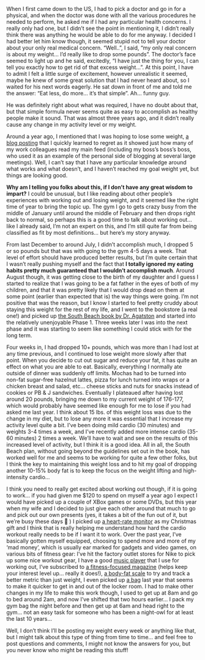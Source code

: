 When I first came down to the US, I had to pick a doctor and go in for a physical, and when the doctor was done with all the various procedures he needed to perform, he asked me if I had any particular health concerns. I really only had one, but I didn&#8217;t see the point in mentioning it, I didn&#8217;t really think there was anything he would be able to do for me anyway. I decided I had better let him know though, it seemed stupid not to tell your doctor about your only real medical concern. &#8220;Well..&#8221;, I said, &#8220;my only real concern is about my weight&#8230; I&#8217;d really like to drop some pounds&#8221;. The doctor&#8217;s face seemed to light up and he said, excitedly, &#8220;I have just the thing for you, I can tell you exactly how to get rid of that excess weight&#8230;&#8221;. At this point, I have to admit I felt a little surge of excitement, however unrealistic it seemed, maybe he knew of some great solution that I had never heard about, so I waited for his next words eagerly. He sat down in front of me and told me the answer: &#8220;Eat less, do more&#8230; it&#8217;s that simple&#8221;. Ah&#8230; funny guy.

He was definitely right about what was required, I have no doubt about that, but that simple formula never seems quite as easy to accomplish as healthy people make it sound. That was almost three years ago, and it didn&#8217;t really cause any change in my activity level or my weight.

Around a year ago, I mentioned that I was hoping to lose some weight, <a href="http://blogs.duncanmackenzie.net/duncanma/archive/2004/01/07/351.aspx" target="_blank" class="broken_link">a blog posting</a> that I quickly learned to regret as it showed just how many of my work colleagues read my main feed (including my boss&#8217;s boss&#8217;s boss, who used it as an example of the personal side of blogging at several large meetings). Well, I can&#8217;t say that I have any particular knowledge around what works and what doesn&#8217;t, and I haven&#8217;t reached my goal weight yet, but things are looking good.

**Why am I telling you folks about this, if I don&#8217;t have any great wisdom to impart?** I could be unusual, but I like reading about other people&#8217;s experiences with working out and losing weight, and it seemed like the right time of year to bring the topic up. The gym I go to gets crazy busy from the middle of January until around the middle of February and then drops right back to normal, so perhaps this is a good time to talk about working out&#8230; like I already said, I&#8217;m not an expert on this, and I&#8217;m still quite far from being classified as fit by most definitions&#8230; but here&#8217;s my story anyway.

From last December to around July, I didn&#8217;t accomplish much, I dropped 5 or so pounds but that was with going to the gym 4-5 days a week. That level of effort should have produced better results, but I&#8217;m quite certain that I wasn&#8217;t really pushing myself and the fact that **I totally ignored my eating habits pretty much guaranteed that I wouldn&#8217;t accomplish much**. Around August though, it was getting close to the birth of my daughter and I guess I started to realize that I was going to be a fat father in the eyes of both of my children, and that it was pretty likely that I would drop dead on them at some point (earlier than expected that is) the way things were going. I&#8217;m not positive that was the reason, but I know I started to feel pretty cruddy about staying this weight for the rest of my life, and I went to the bookstore (a real one!) and picked up <a href="http://www.amazon.com/exec/obidos/ASIN/1579546463/duncanmackenz-20?creative=327641&camp=14573&link_code=as1" target="_blank">the South Beach book by Dr. Agatston</a> and started into the relatively unenjoyable Phase 1. Three weeks later I was into the next phase and it was starting to seem like something I could stick with for the long term.

Four weeks in, I had dropped 10+ pounds, which was more than I had lost at any time previous, and I continued to lose weight more slowly after that point. When you decide to cut out sugar and reduce your fat, it has quite an effect on what you are able to eat. Basically, everything I normally ate outside of dinner was suddenly off limits. Mochas had to be turned into non-fat sugar-free hazelnut lattes, pizza for lunch turned into wraps or a chicken breast and salad, etc&#8230; cheese sticks and nuts for snacks instead of cookies or PB & J sandwiches. Eventually I plateaued after having lost around 20 pounds, bringing me down to my current weight of 176-177, which would probably have seemed like enough for me to lose if you had asked me last year. I think about 15 lbs. of this weight loss was due to the change in my diet, but to lose any more it was essential that I increase my activity level quite a bit. I&#8217;ve been doing mild cardio (30 minutes) and weights 3-4 times a week, and I&#8217;ve recently added more intense cardio (35-60 minutes) 2 times a week. We&#8217;ll have to wait and see on the results of this increased level of activity, but I think it is a good idea. All in all, the South Beach plan, without going beyond the guidelines set out in the book, has worked well for me and seems to be working for quite a few other folks, but I think the key to maintaining this weight loss and to hit my goal of dropping another 10-15% body fat is to keep the focus on the weight lifting and high-intensity cardio&#8230; 

I think you need to really get excited about working out though, if it is going to work&#8230; if you had given me $120 to spend on myself a year ago I expect I would have picked up a couple of XBox games or some DVDs, but this year when my wife and I decided to just give each other around that much to go and pick out our own presents (yes, it takes a bit of the fun out of it, but we&#8217;re busy these days 🙂 ) I picked up <a href="http://www.amazon.com/exec/obidos/ASIN/B0000DC3IW/duncanmackenz-20?creative=327641&camp=14573&link_code=as1" target="_blank">a heart-rate monitor</a> as my Christmas gift and I think that is really helping me understand how hard the cardio workout really needs to be if I want it to work. Over the past year, I&#8217;ve basically gotten myself equipped, choosing to spend more and more of my &#8216;mad money&#8217;, which is usually ear marked for gadgets and video games, on various bits of fitness gear: I&#8217;ve hit the factory outlet stores for Nike to pick up some nice workout gear, I have a good <a href="http://www.amazon.com/exec/obidos/ASIN/B0000AQIFY/duncanmackenz-20?creative=327641&camp=14573&link_code=as1" target="_blank">music player</a> that I use for working out, I&#8217;ve subscribed to <a href="http://www.amazon.com/exec/obidos/ASIN/B00005N7RD/duncanmackenz-20?dev-t=mason-wrapper%26camp=2025%26link_code=xm2" target="_blank">a fitness-focused magazine</a> (helps keep your interest level up&#8230; really it does!), <a href="http://www.amazon.com/exec/obidos/ASIN/B000094ZGG/duncanmackenz-20?creative=327641&camp=14573&link_code=as1" target="_blank">a body-fat scale</a> to try and track a better metric than just weight, I even picked up <a href="http://www.amazon.com/exec/obidos/ASIN/B0006ZB79C/duncanmackenz-20?creative=327641&camp=14573&link_code=as1" target="_blank">a bag</a> last year that seems to make it quicker to get in and out of the locker room. I had to make other changes in my life to make this work though, I used to get up at 8am and go to bed around 2am, and now I&#8217;ve shifted that two hours earlier&#8230; I pack my gym bag the night before and then get up at 6am and head right to the gym&#8230; not an easy task for someone who has been a night-owl for at least the last 10 years&#8230;

Well, I don&#8217;t think I&#8217;ll be posting my weight every week or anything like that, but I might talk about this type of thing from time to time&#8230; and feel free to post questions and comments, I might not know the answers for you, but you never know who might be reading this stuff!